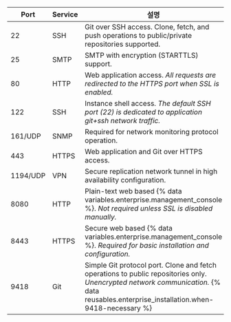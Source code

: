 | Port     | Service | 설명                                                                                                                                                                                      |
| -------- | ------- | --------------------------------------------------------------------------------------------------------------------------------------------------------------------------------------- |
| 22       | SSH     | Git over SSH access. Clone, fetch, and push operations to public/private repositories supported.                                                                                        |
| 25       | SMTP    | SMTP with encryption (STARTTLS) support.                                                                                                                                                |
| 80       | HTTP    | Web application access. *All requests are redirected to the HTTPS port when SSL is enabled.*                                                                                            |
| 122      | SSH     | Instance shell access. *The default SSH port (22) is dedicated to application git+ssh network traffic.*                                                                                 |
| 161/UDP  | SNMP    | Required for network monitoring protocol operation.                                                                                                                                     |
| 443      | HTTPS   | Web application and Git over HTTPS access.                                                                                                                                              |
| 1194/UDP | VPN     | Secure replication network tunnel in high availability configuration.                                                                                                                   |
| 8080     | HTTP    | Plain-text web based {% data variables.enterprise.management_console %}. *Not required unless SSL is disabled manually.*                                                                |
| 8443     | HTTPS   | Secure web based {% data variables.enterprise.management_console %}. *Required for basic installation and configuration.*                                                               |
| 9418     | Git     | Simple Git protocol port. Clone and fetch operations to public repositories only. *Unencrypted network communication.* {% data reusables.enterprise_installation.when-9418-necessary %}
